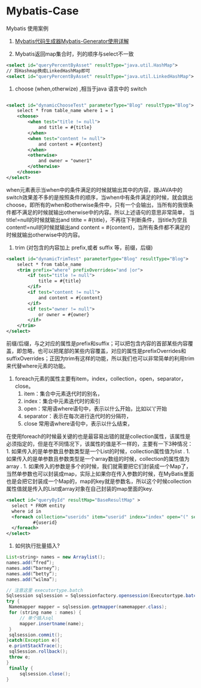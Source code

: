 # Mybatis-Case
Mybatis 使用案例


1. [Mybatis代码生成器Mybatis-Generator使用详解](https://www.cnblogs.com/throwable/p/12046848.html)


1. Mybatis返回map集合时，列的顺序与select不一致

```xml
<select id="queryPercentByAsset" resultType="java.util.HashMap">
// 将Hashmap换成LinkedHashMap即可
<select id="queryPercentByAsset" resultType="java.util.LinkedHashMap">
```

1. choose (when,otherwize) ,相当于java 语言中的 switch

```xml

<select id="dynamicChooseTest" parameterType="Blog" resultType="Blog">
    select * from table_name where 1 = 1 
    <choose>
        <when test="title != null">
            and title = #{title}
        </when>
        <when test="content != null">
            and content = #{content}
        </when>
        <otherwise>
            and owner = "owner1"
        </otherwise>
    </choose>
</select>
```

when元素表示当when中的条件满足的时候就输出其中的内容，跟JAVA中的switch效果差不多的是按照条件的顺序，当when中有条件满足的时候，就会跳出choose，即所有的when和otherwise条件中，只有一个会输出，当所有的我很条件都不满足的时候就输出otherwise中的内容。所以上述语句的意思非常简单， 当title!=null的时候就输出and titlte = #{title}，不再往下判断条件，当title为空且content!=null的时候就输出and content = #{content}，当所有条件都不满足的时候就输出otherwise中的内容。

1. trim (对包含的内容加上 prefix,或者 suffix 等，前缀，后缀) 
   
```xml
<select id="dynamicTrimTest" parameterType="Blog" resultType="Blog">
    select * from table_name 
    <trim prefix="where" prefixOverrides="and |or">
        <if test="title != null">
            title = #{title}
        </if>
        <if test="content != null">
            and content = #{content}
        </if>
        <if test="owner != null">
            or owner = #{owner}
        </if>
    </trim>
</select>
```

前缀/后缀，与之对应的属性是prefix和suffix；可以把包含内容的首部某些内容覆盖，即忽略，也可以把尾部的某些内容覆盖，对应的属性是prefixOverrides和suffixOverrides；正因为trim有这样的功能，所以我们也可以非常简单的利用trim来代替where元素的功能。

1. foreach元素的属性主要有item，index，collection，open，separator，close。
    1. item：集合中元素迭代时的别名，
    1. index：集合中元素迭代时的索引
    1. open：常用语where语句中，表示以什么开始，比如以'('开始
    1. separator：表示在每次进行迭代时的分隔符，
    1. close 常用语where语句中，表示以什么结束，
    
在使用foreach的时候最关键的也是最容易出错的就是collection属性，该属性是必须指定的，但是在不同情况下，该属性的值是不一样的，主要有一下3种情况：
    1. 如果传入的是单参数且参数类型是一个List的时候，collection属性值为list .
    1. 如果传入的是单参数且参数类型是一个array数组的时候，collection的属性值为array .
    1. 如果传入的参数是多个的时候，我们就需要把它们封装成一个Map了，当然单参数也可以封装成map，实际上如果你在传入参数的时候，在MyBatis里面也是会把它封装成一个Map的，map的key就是参数名，所以这个时候collection属性值就是传入的List或array对象在自己封装的map里面的key.

```xml
<select id="queryById" resultMap="BaseResultMap" >
  select * FROM entity
  where id in 
  <foreach collection="userids" item="userid" index="index" open="(" separator="," close=")">
          #{userid}
  </foreach>
</select>
```

1. 如何执行批量插入?

```java
List<string> names = new Arraylist();
names.add(“fred”);
names.add(“barney”);
names.add(“betty”);
names.add(“wilma”);

// 注意这里 executortype.batch
Sqlsession sqlsession = Sqlsessionfactory.opensession(Executortype.batch);
try {
 Namemapper mapper = sqlsession.getmapper(namemapper.class);
 for (string name : names) {
     // 单个插入sql
     mapper.insertname(name);
 }
 sqlsession.commit();
}catch(Exception e){
 e.printStackTrace();
 sqlSession.rollback(); 
 throw e; 
}
 finally {
     sqlsession.close();
}
```